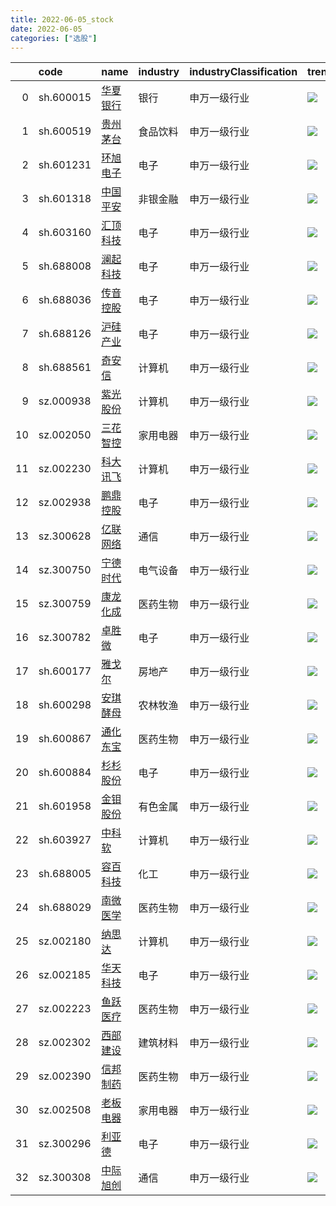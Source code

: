 ```yaml
---
title: 2022-06-05_stock
date: 2022-06-05
categories: ["选股"]
---
```

|    | code      | name                                      | industry   | industryClassification   | trend                               |
|---:|:----------|:------------------------------------------|:-----------|:-------------------------|:------------------------------------|
|  0 | sh.600015 | [华夏银行](https://xueqiu.com/s/sh600015) | 银行       | 申万一级行业             | ![](/stock/2022-06-05/sh600015.png) |
|  1 | sh.600519 | [贵州茅台](https://xueqiu.com/s/sh600519) | 食品饮料   | 申万一级行业             | ![](/stock/2022-06-05/sh600519.png) |
|  2 | sh.601231 | [环旭电子](https://xueqiu.com/s/sh601231) | 电子       | 申万一级行业             | ![](/stock/2022-06-05/sh601231.png) |
|  3 | sh.601318 | [中国平安](https://xueqiu.com/s/sh601318) | 非银金融   | 申万一级行业             | ![](/stock/2022-06-05/sh601318.png) |
|  4 | sh.603160 | [汇顶科技](https://xueqiu.com/s/sh603160) | 电子       | 申万一级行业             | ![](/stock/2022-06-05/sh603160.png) |
|  5 | sh.688008 | [澜起科技](https://xueqiu.com/s/sh688008) | 电子       | 申万一级行业             | ![](/stock/2022-06-05/sh688008.png) |
|  6 | sh.688036 | [传音控股](https://xueqiu.com/s/sh688036) | 电子       | 申万一级行业             | ![](/stock/2022-06-05/sh688036.png) |
|  7 | sh.688126 | [沪硅产业](https://xueqiu.com/s/sh688126) | 电子       | 申万一级行业             | ![](/stock/2022-06-05/sh688126.png) |
|  8 | sh.688561 | [奇安信](https://xueqiu.com/s/sh688561)   | 计算机     | 申万一级行业             | ![](/stock/2022-06-05/sh688561.png) |
|  9 | sz.000938 | [紫光股份](https://xueqiu.com/s/sz000938) | 计算机     | 申万一级行业             | ![](/stock/2022-06-05/sz000938.png) |
| 10 | sz.002050 | [三花智控](https://xueqiu.com/s/sz002050) | 家用电器   | 申万一级行业             | ![](/stock/2022-06-05/sz002050.png) |
| 11 | sz.002230 | [科大讯飞](https://xueqiu.com/s/sz002230) | 计算机     | 申万一级行业             | ![](/stock/2022-06-05/sz002230.png) |
| 12 | sz.002938 | [鹏鼎控股](https://xueqiu.com/s/sz002938) | 电子       | 申万一级行业             | ![](/stock/2022-06-05/sz002938.png) |
| 13 | sz.300628 | [亿联网络](https://xueqiu.com/s/sz300628) | 通信       | 申万一级行业             | ![](/stock/2022-06-05/sz300628.png) |
| 14 | sz.300750 | [宁德时代](https://xueqiu.com/s/sz300750) | 电气设备   | 申万一级行业             | ![](/stock/2022-06-05/sz300750.png) |
| 15 | sz.300759 | [康龙化成](https://xueqiu.com/s/sz300759) | 医药生物   | 申万一级行业             | ![](/stock/2022-06-05/sz300759.png) |
| 16 | sz.300782 | [卓胜微](https://xueqiu.com/s/sz300782)   | 电子       | 申万一级行业             | ![](/stock/2022-06-05/sz300782.png) |
| 17 | sh.600177 | [雅戈尔](https://xueqiu.com/s/sh600177)   | 房地产     | 申万一级行业             | ![](/stock/2022-06-05/sh600177.png) |
| 18 | sh.600298 | [安琪酵母](https://xueqiu.com/s/sh600298) | 农林牧渔   | 申万一级行业             | ![](/stock/2022-06-05/sh600298.png) |
| 19 | sh.600867 | [通化东宝](https://xueqiu.com/s/sh600867) | 医药生物   | 申万一级行业             | ![](/stock/2022-06-05/sh600867.png) |
| 20 | sh.600884 | [杉杉股份](https://xueqiu.com/s/sh600884) | 电子       | 申万一级行业             | ![](/stock/2022-06-05/sh600884.png) |
| 21 | sh.601958 | [金钼股份](https://xueqiu.com/s/sh601958) | 有色金属   | 申万一级行业             | ![](/stock/2022-06-05/sh601958.png) |
| 22 | sh.603927 | [中科软](https://xueqiu.com/s/sh603927)   | 计算机     | 申万一级行业             | ![](/stock/2022-06-05/sh603927.png) |
| 23 | sh.688005 | [容百科技](https://xueqiu.com/s/sh688005) | 化工       | 申万一级行业             | ![](/stock/2022-06-05/sh688005.png) |
| 24 | sh.688029 | [南微医学](https://xueqiu.com/s/sh688029) | 医药生物   | 申万一级行业             | ![](/stock/2022-06-05/sh688029.png) |
| 25 | sz.002180 | [纳思达](https://xueqiu.com/s/sz002180)   | 计算机     | 申万一级行业             | ![](/stock/2022-06-05/sz002180.png) |
| 26 | sz.002185 | [华天科技](https://xueqiu.com/s/sz002185) | 电子       | 申万一级行业             | ![](/stock/2022-06-05/sz002185.png) |
| 27 | sz.002223 | [鱼跃医疗](https://xueqiu.com/s/sz002223) | 医药生物   | 申万一级行业             | ![](/stock/2022-06-05/sz002223.png) |
| 28 | sz.002302 | [西部建设](https://xueqiu.com/s/sz002302) | 建筑材料   | 申万一级行业             | ![](/stock/2022-06-05/sz002302.png) |
| 29 | sz.002390 | [信邦制药](https://xueqiu.com/s/sz002390) | 医药生物   | 申万一级行业             | ![](/stock/2022-06-05/sz002390.png) |
| 30 | sz.002508 | [老板电器](https://xueqiu.com/s/sz002508) | 家用电器   | 申万一级行业             | ![](/stock/2022-06-05/sz002508.png) |
| 31 | sz.300296 | [利亚德](https://xueqiu.com/s/sz300296)   | 电子       | 申万一级行业             | ![](/stock/2022-06-05/sz300296.png) |
| 32 | sz.300308 | [中际旭创](https://xueqiu.com/s/sz300308) | 通信       | 申万一级行业             | ![](/stock/2022-06-05/sz300308.png) |